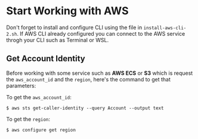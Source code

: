 # Start Working with AWS

Don't forget to install and configure CLI using the file in `install-aws-cli-2.sh`. If AWS CLI already configured you can connect to the AWS service throgh your CLI such as Terminal or WSL.

## Get Account Identity

Before working with some service such as **AWS ECS** or **S3** which is request the `aws_account_id` and the `region`, here's the command to get that parameters: 

To get the `aws_account_id`:

    $ aws sts get-caller-identity --query Account --output text

To get the `region`:

    $ aws configure get region
